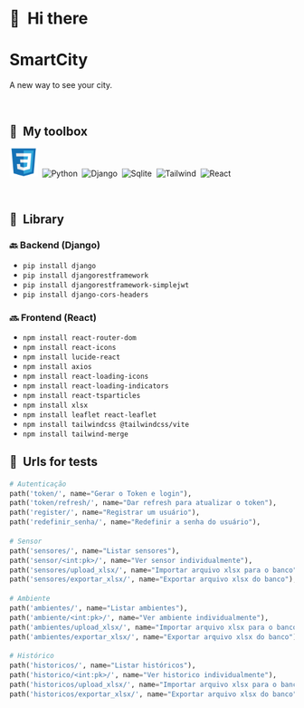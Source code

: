 # 👋 &nbsp;Hi there
# SmartCity
A new way to see your city.

&nbsp;

## 🧰 &nbsp;My toolbox

<img  src="https://raw.githubusercontent.com/devicons/devicon/1119b9f84c0290e0f0b38982099a2bd027a48bf1/icons/css3/css3-original.svg" alt="CSS3" width="50" height="50"/>&nbsp;
<img src="https://cdn.jsdelivr.net/gh/devicons/devicon@latest/icons/python/python-original.svg" alt="Python" width="50" height="50"/>&nbsp;
<img src="https://cdn.jsdelivr.net/gh/devicons/devicon@latest/icons/django/django-plain.svg" alt="Django" width="50" height="50"/>&nbsp;
<img src="https://cdn.jsdelivr.net/gh/devicons/devicon@latest/icons/sqlite/sqlite-original.svg" alt="Sqlite" width="50" height="50"/>&nbsp;
<img src="https://cdn.jsdelivr.net/gh/devicons/devicon@latest/icons/tailwindcss/tailwindcss-original.svg" alt="Tailwind" width="50" height="50"/>&nbsp;
<img src="https://cdn.jsdelivr.net/gh/devicons/devicon@latest/icons/react/react-original.svg" alt="React" width="50" height="50"/>

&nbsp;

## 📖 &nbsp;Library

### 🔙 Backend (Django)
- `pip install django`
- `pip install djangorestframework`
- `pip install djangorestframework-simplejwt`
- `pip install django-cors-headers`

### 🔜 Frontend (React)
- `npm install react-router-dom`
- `npm install react-icons`
- `npm install lucide-react`
- `npm install axios`
- `npm install react-loading-icons`
- `npm install react-loading-indicators`
- `npm install react-tsparticles`
- `npm install xlsx`
- `npm install leaflet react-leaflet`
- `npm install tailwindcss @tailwindcss/vite`
- `npm install tailwind-merge`

## 🐊 &nbsp;Urls for tests

```python
# Autenticação
path('token/', name="Gerar o Token e login"),
path('token/refresh/', name="Dar refresh para atualizar o token"),
path('register/', name="Registrar um usuário"),
path('redefinir_senha/', name="Redefinir a senha do usuário"),

# Sensor
path('sensores/', name="Listar sensores"),
path('sensor/<int:pk>/', name="Ver sensor individualmente"),
path('sensores/upload_xlsx/', name="Importar arquivo xlsx para o banco"),
path('sensores/exportar_xlsx/', name="Exportar arquivo xlsx do banco"),

# Ambiente
path('ambientes/', name="Listar ambientes"),
path('ambiente/<int:pk>/', name="Ver ambiente individualmente"),
path('ambientes/upload_xlsx/', name="Importar arquivo xlsx para o banco"),
path('ambientes/exportar_xlsx/', name="Exportar arquivo xlsx do banco"),

# Histórico
path('historicos/', name="Listar históricos"),
path('historico/<int:pk>/', name="Ver historico individualmente"),
path('historicos/upload_xlsx/', name="Importar arquivo xlsx para o banco"),
path('historicos/exportar_xlsx/', name="Exportar arquivo xlsx do banco"),
